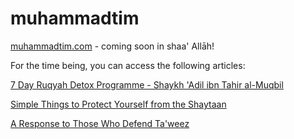 [title: Muhammad Tim Humble - muhammadtim.com]:/
[menu: Home]:/

muhammadtim
===========

[muhammadtim.com](http://www.muhammadtim.com/ "muhammadtim.com") - coming soon in shaa' Allāh!

For the time being, you can access the following articles:

[7 Day Ruqyah Detox Programme - Shaykh 'Adil ibn Tahir al-Muqbil](/7dayrd)

[Simple Things to Protect Yourself from the Shaytaan](/protectys)

[A Response to Those Who Defend Ta'weez](/taweez)